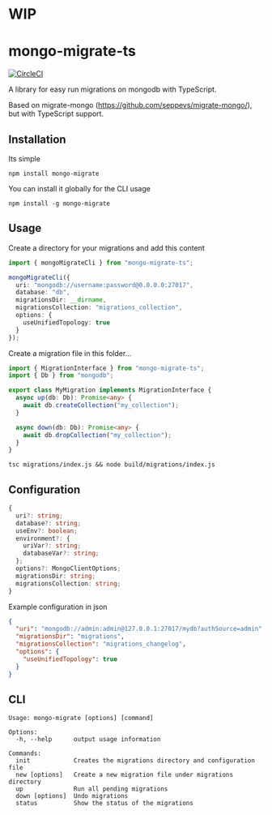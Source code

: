 # WIP

# mongo-migrate-ts
[![CircleCI](https://circleci.com/gh/mycodeself/mongo-migrate-ts.svg?style=svg)](https://circleci.com/gh/mycodeself/mongo-migrate-ts)


A library for easy run migrations on mongodb with TypeScript.

Based on migrate-mongo (https://github.com/seppevs/migrate-mongo/), but with TypeScript support.

## Installation

Its simple
```
npm install mongo-migrate
```

You can install it globally for the CLI usage
```
npm install -g mongo-migrate
```


## Usage

Create a directory for your migrations and add this content
```typescript
import { mongoMigrateCli } from "mongo-migrate-ts";

mongoMigrateCli({
  uri: "mongodb://username:password@0.0.0.0:27017",
  database: "db",
  migrationsDir: __dirname,
  migrationsCollection: "migrations_collection",
  options: {
    useUnifiedTopology: true
  }
});
```

Create a migration file in this folder...
```typescript
import { MigrationInterface } from "mongo-migrate-ts";
import { Db } from "mongodb";

export class MyMigration implements MigrationInterface {
  async up(db: Db): Promise<any> {
    await db.createCollection("my_collection");
  }

  async down(db: Db): Promise<any> {
    await db.dropCollection("my_collection");
  }
}
```

```
tsc migrations/index.js && node build/migrations/index.js
```

## Configuration

```typescript
{
  uri?: string;
  database?: string;
  useEnv?: boolean;
  environment?: {
    uriVar?: string;
    databaseVar?: string;
  };
  options?: MongoClientOptions;
  migrationsDir: string;
  migrationsCollection: string;
}
```

Example configuration in json
```json
{
  "uri": "mongodb://admin:admin@127.0.0.1:27017/mydb?authSource=admin",
  "migrationsDir": "migrations",
  "migrationsCollection": "migrations_changelog",
  "options": {
    "useUnifiedTopology": true
  }
}
```



## CLI
```
Usage: mongo-migrate [options] [command]

Options:
  -h, --help      output usage information

Commands:
  init            Creates the migrations directory and configuration file
  new [options]   Create a new migration file under migrations directory
  up              Run all pending migrations
  down [options]  Undo migrations
  status          Show the status of the migrations
```